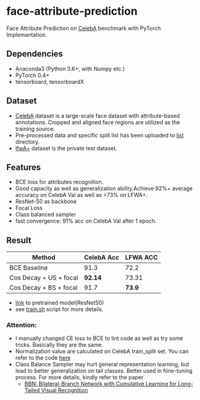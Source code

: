 # face-attribute-prediction
Face Attribute Prediction on [CelebA](http://mmlab.ie.cuhk.edu.hk/projects/CelebA.html) benchmark with PyTorch Implemantation.

## Dependencies

* Anaconda3 (Python 3.6+, with Numpy etc.)
* PyTorch 0.4+
* tensorboard, tensorboardX

## Dataset

* [CelebA](http://mmlab.ie.cuhk.edu.hk/projects/CelebA.html) dataset is a large-scale face dataset with attribute-based annotations. Cropped and aligned face regions are utilized as the training source. 
* Pre-processed data and specific split list has been uploaded to [list](list) directory.
* [lfwA+](http://vis-www.cs.umass.edu/lfw/) dataset is the private test dataset.

## Features

* BCE loss for attributes recognition.
* Good capacity as well as generalization ability.Achieve 92%+ average accuracy on CelebA Val as well as >73% on LFWA+.
* ResNet-50 as backbone
* Focal Loss
* Class balanced sampler 
* fast convergence: 91% acc on CelebA Val after 1 epoch.

## Result

| Method                 | CelebA Acc | LFWA ACC  |
| ---------------------- | ---------- | --------- |
| BCE Baseline           | 91.3       | 72.2      |
| Cos Decay + US + focal | **92.14**  | 73.31     |
| Cos Decay + BS + focal | 91.7       | **73.9** |

- [link](https://entuedu-my.sharepoint.com/:u:/g/personal/yushi001_e_ntu_edu_sg/ERg_x3-YK4dItZ4-IH3SEXQBjPKgVdrE22EoI6RvBpUgnw?e=FvC0nk) to pretrained model(ResNet50) 
- see [train.sh](train.sh) script for more details.

### Attention:
- I manually changed CE loss to BCE to lint code as well as try some tricks. Basically they are the same.
- Normalization value are calculated on CelebA train_split set. You can refer to the code [here](utils/stat.py)
- Class Balance Sampler may hurt general representation learning, but lead to better generalization on tail classes. Better used in fiine-tuning process. For more details, kindly refer to the paper
  - [BBN: Bilateral-Branch Network with Cumulative Learning for Long-Tailed Visual Recognition](https://github.com/Megvii-Nanjing/BBN)
